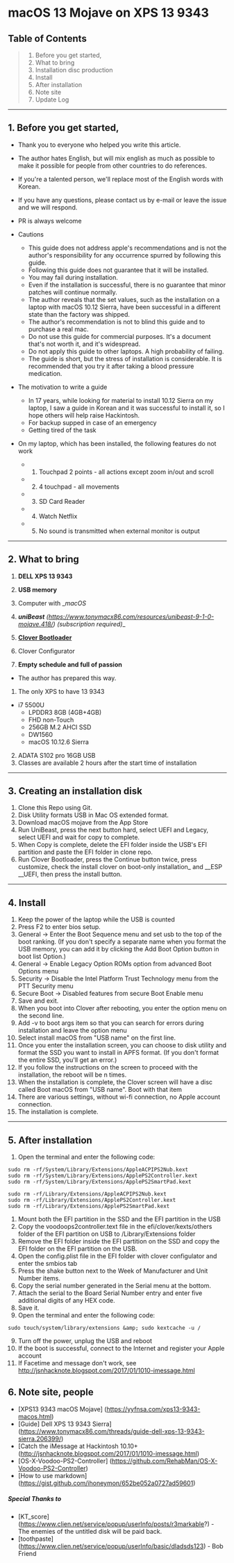 # macOS 13 Mojave on XPS 13 9343

## Table of Contents

> 1. Before you get started,
> 2. What to bring
> 3. Installation disc production
> 4. Install
> 5. After installation
> 6. Note site
> 7. Update Log

***
## 1. Before you get started,
* Thank you to everyone who helped you write this article.
* The author hates English, but will mix english as much as possible to make it possible for people from other countries to do references.
* If you're a talented person, we'll replace most of the English words with Korean.
* If you have any questions, please contact us by e-mail or leave the issue and we will respond.
* PR is always welcome
* Cautions
  * This guide does not address apple's recommendations and is not the author's responsibility for any occurrence spurred by following this guide.
  * Following this guide does not guarantee that it will be installed.
  * You may fail during installation.
  * Even if the installation is successful, there is no guarantee that minor patches will continue normally.
  * The author reveals that the set values, such as the installation on a laptop with macOS 10.12 Sierra, have been successful in a different state than the factory was shipped.
  * The author's recommendation is not to blind this guide and to purchase a real mac.
  * Do not use this guide for commercial purposes. It's a document that's not worth it, and it's widespread.
  * Do not apply this guide to other laptops. A high probability of failing.
  * The guide is short, but the stress of installation is considerable. It is recommended that you try it after taking a blood pressure medication.

* The motivation to write a guide
  * In 17 years, while looking for material to install 10.12 Sierra on my laptop, I saw a guide in Korean and it was successful to install it, so I hope others will help raise Hackintosh.
  * For backup supped in case of an emergency
  * Getting tired of the task
* On my laptop, which has been installed, the following features do not work
  * 1. Touchpad 2 points - all actions except zoom in/out and scroll
  * 2. 4 touchpad - all movements
  * 3. SD Card Reader
  * 4. Watch Netflix
  * 5. No sound is transmitted when external monitor is output
***
## 2. What to bring
1. __DELL XPS 13 9343__
2. __USB memory__
3. Computer with __macOS_
5. ___uniBeast__ (https://www.tonymacx86.com/resources/unibeast-9-1-0-mojave.418/) (subscription required)__
6. __[Clover Bootloader](https://sourceforge.net/projects/cloverefiboot/)__

7. Clover Configurator
6. __Empty schedule and full of passion__

* The author has prepared this way.

1. The only XPS to have 13 9343 

* i7 5500U
     * LPDDR3 8GB (4GB+4GB)
     * FHD non-Touch
     * 256GB M.2 AHCI SSD
     * DW1560
     * macOS 10.12.6 Sierra

2. ADATA S102 pro 16GB USB
  3. Classes are available 2 hours after the start time of installation
***
## 3. Creating an installation disk
1. Clone this Repo using Git. 
2. Disk Utility formats USB in Mac OS extended format.
3. Download macOS mojave from the App Store
4. Run UniBeast, press the next button hard, select UEFI and Legacy, select UEFI and wait for copy to complete.
5. When Copy is complete, delete the EFI folder inside the USB's EFI partition and paste the EFI folder in clone repo.
6. Run Clover Bootloader, press the Continue button twice, press customize, check the install clover on boot-only installation_ and __ESP __UEFI, then press the install button.

***
## 4. Install
1. Keep the power of the laptop while the USB is counted
2. Press F2 to enter bios setup.
3. General -> Enter the Boot Sequence menu and set usb to the top of the boot ranking. (If you don't specify a separate name when you format the USB memory, you can add it by clicking the Add Boot Option button in boot list Option.)
4. General -> Enable Legacy Option ROMs option from advanced Boot Options menu
5. Security -> Disable the Intel Platform Trust Technology menu from the PTT Security menu
6. Secure Boot -> Disabled features from secure Boot Enable menu
7. Save and exit.
8. When you boot into Clover after rebooting, you enter the option menu on the second line.
9. Add -v to boot args item so that you can search for errors during installation and leave the option menu
10. Select install macOS from "USB name" on the first line.
11. Once you enter the installation screen, you can choose to disk utility and format the SSD you want to install in APFS format. (If you don't format the entire SSD, you'll get an error.)
12. If you follow the instructions on the screen to proceed with the installation, the reboot will be n times. 
13. When the installation is complete, the Clover screen will have a disc called Boot macOS from "USB name". Boot with that item
14. There are various settings, without wi-fi connection, no Apple account connection.
15. The installation is complete.

*** 
## 5. After installation
1. Open the terminal and enter the following code:
```
sudo rm -rf/System/Library/Extensions/AppleACPIPS2Nub.kext
sudo rm -rf/System/Library/Extensions/ApplePS2Controller.kext
sudo rm -rf/System/Library/Extensions/ApplePS2SmartPad.kext

sudo rm -rf/Library/Extensions/AppleACPIPS2Nub.kext
sudo rm -rf/Library/Extensions/ApplePS2Controller.kext
sudo rm -rf/Library/Extensions/ApplePS2SmartPad.kext
```
1. Mount both the EFI partition in the SSD and the EFI partition in the USB
1. Copy the voodoops2controller.text file in the efi/clover/kexts/others folder of the EFI partition on USB to /Library/Extensions folder
2. Remove the EFI folder inside the EFI partition on the SSD and copy the EFI folder on the EFI partition on the USB.
3. Open the config.plist file in the EFI folder with clover configulator and enter the smbios tab
4. Press the shake button next to the Week of Manufacturer and Unit Number items.
5. Copy the serial number generated in the Serial menu at the bottom.
6. Attach the serial to the Board Serial Number entry and enter five additional digits of any HEX code.
7. Save it.
8. Open the terminal and enter the following code:
```
sudo touch/system/library/extensions &amp; sudo kextcache -u /
```
9. Turn off the power, unplug the USB and reboot
10. If the boot is successful, connect to the Internet and register your Apple account
11. If Facetime and message don't work, see http://jsnhacknote.blogspot.com/2017/01/1010-imessage.html

## 6. Note site, people 
* [XPS13 9343 macOS Mojave] (https://yyfnsa.com/xps13-9343-macos.html)
* [Guide] Dell XPS 13 9343 Sierra] (https://www.tonymacx86.com/threads/guide-dell-xps-13-9343-sierra.206399/)
* [Catch the iMessage at Hackintosh 10.10+ (http://jsnhacknote.blogspot.com/2017/01/1010-imessage.html)
* [OS-X-Voodoo-PS2-Controller] (https://github.com/RehabMan/OS-X-Voodoo-PS2-Controller)
* [How to use markdown] (https://gist.github.com/ihoneymon/652be052a0727ad59601)
##### Special Thanks to 
* [KT_score] (https://www.clien.net/service/popup/userInfo/posts/r3markable?) - The enemies of the untitled disk will be paid back.
* [toothpaste] (https://www.clien.net/service/popup/userInfo/basic/dladsds123) - Bob Friend
